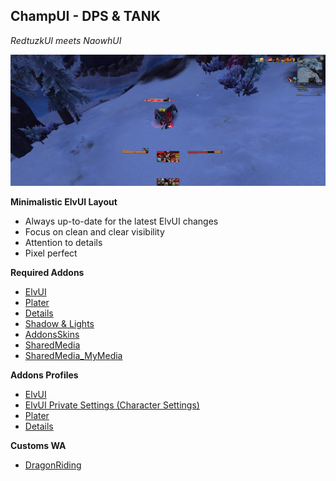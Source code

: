 ## **ChampUI - DPS & TANK**

*RedtuzkUI meets NaowhUI*


![solo](screens/ChampUI_Solo.jpg?raw=true "Solo")

**Minimalistic ElvUI Layout** 

- Always up-to-date for the latest ElvUI changes  
- Focus on clean and clear visibility
- Attention to details
- Pixel perfect

**Required Addons**

 - [ElvUI](https://www.tukui.org/download.php?ui=elvui)
 - [Plater](https://www.curseforge.com/wow/addons/plater-nameplates)
 - [Details](https://www.curseforge.com/wow/addons/details)
 - [Shadow & Lights](https://www.curseforge.com/wow/addons/elvui-shadow-light)
 - [AddonsSkins](https://www.curseforge.com/wow/addons/addonskins)
 - [SharedMedia](https://www.curseforge.com/wow/addons/sharedmedia)
 - [SharedMedia_MyMedia](blob:https://download-directory.github.io/23ff3907-c402-4415-9755-42a9610d489c)

**Addons Profiles**

 - [ElvUI](https://github.com/HectorMarcos/ChampUI/blob/master/profiles/elvui.txt)
 - [ElvUI Private Settings (Character Settings)](https://github.com/HectorMarcos/ChampUI/blob/master/profiles/elvui_private.txt)
 - [Plater](https://github.com/HectorMarcos/ChampUI/blob/master/profiles/plater.txt)
 - [Details](https://github.com/HectorMarcos/ChampUI/blob/master/profiles/details.txt)
 
 **Customs WA**
 
 - [DragonRiding](https://github.com/HectorMarcos/ChampUI/blob/master/wa/dragonriding.txt)
